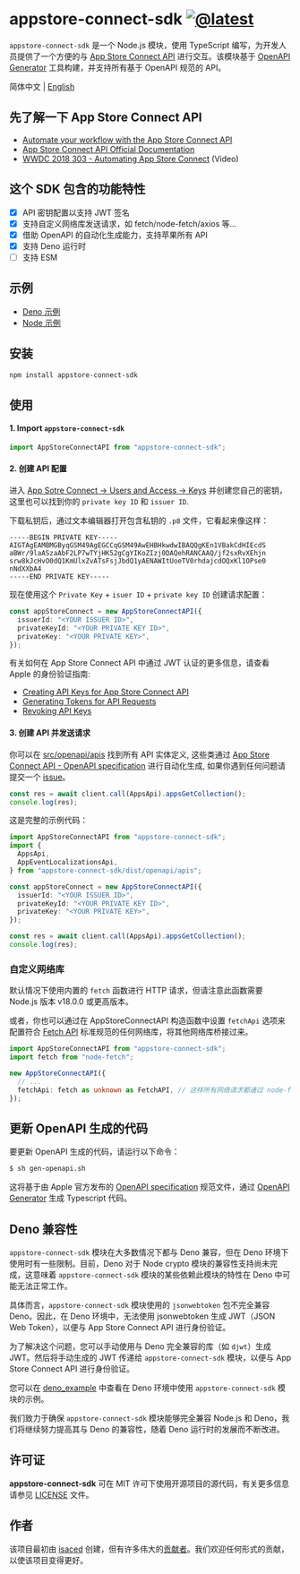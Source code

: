 # appstore-connect-sdk [![@latest](https://img.shields.io/npm/v/appstore-connect-sdk.svg)](https://www.npmjs.com/package/appstore-connect-sdk)

`appstore-connect-sdk` 是一个 Node.js 模块，使用 TypeScript 编写，为开发人员提供了一个方便的与 [App Store Connect API](https://developer.apple.com/app-store-connect/api/) 进行交互。该模块基于 [OpenAPI Generator](https://openapi-generator.tech/) 工具构建，并支持所有基于 OpenAPI 规范的 API。

简体中文 | [English](https://github.com/isaced/appstore-connect-sdk/blob/main/README.md)

## 先了解一下 App Store Connect API

- [Automate your workflow with the App Store Connect API](https://developer.apple.com/app-store-connect/api/)
- [App Store Connect API Official Documentation](https://developer.apple.com/documentation/appstoreconnectapi)
- [WWDC 2018 303 - Automating App Store Connect](https://developer.apple.com/videos/play/wwdc2018/303/) (Video)

## 这个 SDK 包含的功能特性

- [x] API 密钥配置以支持 JWT 签名
- [x] 支持自定义网络库发送请求，如 fetch/node-fetch/axios 等…
- [x] 借助 OpenAPI 的自动化生成能力，支持苹果所有 API
- [x] 支持 Deno 运行时
- [ ] 支持 ESM

## 示例

- [Deno 示例](https://github.com/isaced/appstore-connect-sdk/tree/main/deno_example)
- [Node 示例](https://github.com/isaced/appstore-connect-sdk/tree/main/node_example)

## 安装

```bash
npm install appstore-connect-sdk
```

## 使用

#### 1. Import `appstore-connect-sdk`

```typescript
import AppStoreConnectAPI from "appstore-connect-sdk";
```

#### 2. 创建 API 配置

进入 [App Sotre Connect -> Users and Access -> Keys](https://appstoreconnect.apple.com/access/api) 并创建您自己的密钥，这里也可以找到你的 `private key ID` 和 `issuer ID`.

下载私钥后，通过文本编辑器打开包含私钥的 `.p8` 文件，它看起来像这样：

```
-----BEGIN PRIVATE KEY-----
AIGTAgEAMBMGByqGSM49AgEGCCqGSM49AwEHBHkwdwIBAQQgKEn1VBakCdHIEcdS
aBWr/9laASzaAbF2LP7wTYjHK52gCgYIKoZIzj0DAQehRANCAAQ/jf2sxRvXEhjn
srw8kJcHvO0dQ1KmUlxZvATsFsjJbdQ1yAENAWItUoeTV0rhdajcdOQxKl1OPse0
nNdXXbA4
-----END PRIVATE KEY-----
```

现在使用这个 `Private Key` + `isuer ID` + `private key ID` 创建请求配置：

```typescript
const appStoreConnect = new AppStoreConnectAPI({
  issuerId: "<YOUR ISSUER ID>",
  privateKeyId: "<YOUR PRIVATE KEY ID>",
  privateKey: "<YOUR PRIVATE KEY>",
});
```

有关如何在 App Store Connect API 中通过 JWT 认证的更多信息，请查看 Apple 的身份验证指南:

- [Creating API Keys for App Store Connect API](https://developer.apple.com/documentation/appstoreconnectapi/creating_api_keys_for_app_store_connect_api)
- [Generating Tokens for API Requests](https://developer.apple.com/documentation/appstoreconnectapi/generating_tokens_for_api_requests)
- [Revoking API Keys](https://developer.apple.com/documentation/appstoreconnectapi/revoking_api_keys)

#### 3. 创建 API 并发送请求

你可以在 [src/openapi/apis](https://github.com/isaced/appstore-connect-sdk/tree/main/src/openapi/apis) 找到所有 API 实体定义, 这些类通过 [App Store Connect API - OpenAPI specification](https://developer.apple.com/sample-code/app-store-connect/app-store-connect-openapi-specification.zip) 进行自动化生成, 如果你遇到任何问题请提交一个 [issue](https://github.com/isaced/appstore-connect-sdk/issues)。

```typescript
const res = await client.call(AppsApi).appsGetCollection();
console.log(res);
```

这是完整的示例代码：

```typescript
import AppStoreConnectAPI from "appstore-connect-sdk";
import {
  AppsApi,
  AppEventLocalizationsApi,
} from "appstore-connect-sdk/dist/openapi/apis";

const appStoreConnect = new AppStoreConnectAPI({
  issuerId: "<YOUR ISSUER ID>",
  privateKeyId: "<YOUR PRIVATE KEY ID>",
  privateKey: "<YOUR PRIVATE KEY>",
});

const res = await client.call(AppsApi).appsGetCollection();
console.log(res);
```

### 自定义网络库

默认情况下使用内置的 `fetch` 函数进行 HTTP 请求，但请注意此函数需要 Node.js 版本 v18.0.0 或更高版本。

或者，你也可以通过在 AppStoreConnectAPI 构造函数中设置 `fetchApi` 选项来配置符合 [Fetch API](https://developer.mozilla.org/en-US/docs/Web/API/fetch) 标准规范的任何网络库，将其他网络库桥接过来。

```typescript
import AppStoreConnectAPI from "appstore-connect-sdk";
import fetch from "node-fetch";

new AppStoreConnectAPI({
  // ...
  fetchApi: fetch as unknown as FetchAPI, // 这样所有网络请求都通过 node-fetch 接管
});
```

## 更新 OpenAPI 生成的代码

要更新 OpenAPI 生成的代码，请运行以下命令：

```bash
$ sh gen-openapi.sh
```

这将基于由 Apple 官方发布的 [OpenAPI specification](https://github.com/isaced/appstore-connect-sdk/blob/fdabb5bb414e9e3c02341ac1fa3238a5bfa15c30/app_store_connect_api_2.2_openapi.json) 规范文件，通过 [OpenAPI Generator](https://openapi-generator.tech/) 生成 Typescript 代码。

## Deno 兼容性

`appstore-connect-sdk` 模块在大多数情况下都与 Deno 兼容，但在 Deno 环境下使用时有一些限制。目前，Deno 对于 Node crypto 模块的兼容性支持尚未完成，这意味着 `appstore-connect-sdk` 模块的某些依赖此模块的特性在 Deno 中可能无法正常工作。

具体而言，`appstore-connect-sdk` 模块使用的 `jsonwebtoken` 包不完全兼容 Deno。因此，在 Deno 环境中，无法使用 jsonwebtoken 生成 JWT（JSON Web Token），以便与 App Store Connect API 进行身份验证。

为了解决这个问题，您可以手动使用与 Deno 完全兼容的库（如 `djwt`）生成 JWT。然后将手动生成的 JWT 传递给 `appstore-connect-sdk` 模块，以便与 App Store Connect API 进行身份验证。

您可以在 [deno_example](https://github.com/isaced/appstore-connect-sdk/tree/deno_example) 中查看在 Deno 环境中使用 `appstore-connect-sdk` 模块的示例。

我们致力于确保 `appstore-connect-sdk` 模块能够完全兼容 Node.js 和 Deno，我们将继续努力提高其与 Deno 的兼容性，随着 Deno 运行时的发展而不断改进。

## 许可证

**appstore-connect-sdk** 可在 MIT 许可下使用开源项目的源代码，有关更多信息请参见 [LICENSE](https://github.com/isaced/appstore-connect-sdk/blob/main/LICENSE) 文件。

## 作者

该项目最初由 [isaced](https://github.com/isaced) 创建，但有许多伟大的[贡献者](https://github.com/isaced/appstore-connect-sdk/graphs/contributors)。我们欢迎任何形式的贡献，以使该项目变得更好。
